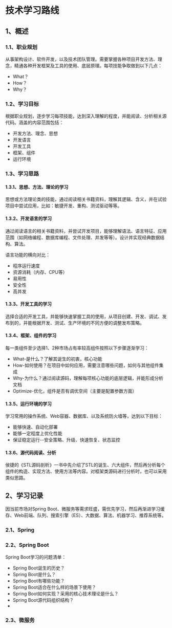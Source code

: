# 技术学习路线

## 1、概述

### 1.1、职业规划

从事架构设计、软件开发，以及技术团队管理。需要掌握各种项目开发方法、理念，精通各种开发框架及工具的使用、底层原理。每项技能争取做到以下几点：

* What？
* How？
* Why？

### 1.2、学习目标

根据职业规划，逐步学习每项技能，达到深入理解的程度，并能阅读、分析相关源代码。涵盖的内容范围包括：

* 开发方法、理念、思想
* 开发语言
* 开发工具
* 框架、组件
* 运行环境

### 1.3、学习思路

#### 1.3.1、思想、方法、理论的学习

思想或方法理论类的技能，通过阅读相关书籍资料，理解其逻辑、含义，并在试验项目中尝试应用，比如：敏捷开发、重构、测试驱动等等。

#### 1.3.2、开发语言的学习

通过阅读语言的相关书籍资料，并尝试开发项目，能够理解语法、语言特征、应用范围（如网络编程、数据库编程、文件处理、并发等等）。设计并实现经典数据结构、算法。

语言功能的横向对比：

* 程序运行速度
* 资源消耗（内存、CPU等）
* 易用性
* 安全性
* 高并发

#### 1.3.3、开发工具的学习

选择合适的开发工具，并能够快速掌握工具的使用，从项目创建、开发、调试、发布到的，并能根据开发、测试、生产环境的不同方便的调整发布策略。

#### 1.3.4、框架、组件的学习

每一类组件至少选择1、2种市场占有率较高组件按照以下步骤逐渐学习：

* What-是什么？了解其诞生的初衷，核心功能
* How-如何使用？在项目中如何应用，需要注意哪些问题，如何与其他组件集成
* Why-为什么？通过阅读源码，理解每项核心功能的底层逻辑，并能形成分析文档
* Optimize-优化，组件是否有调优空间（主要是配置参数方面）

#### 1.3.5、运行环境的学习

学习常用的操作系统、Web容器、数据库、以及系统防火墙等，达到以下目标：

* 能够快速、自动化部署
* 能够一定程度上优化性能
* 保证稳定运行--安全策略、升级、快速恢复、状态监控

#### 1.3.6、源代码阅读、分析

侯捷的《STL源码剖析》一书中先介绍了STL的诞生、六大组件，然后再分析每个组件的构造、实现方法、使用方法等内容。对框架类源码进行分析时，也可以采用类似思路。

## 2、学习记录

因当前市场对Spring Boot、微服务等需求旺盛，需优先学习，然后再渐进学习缓存、Web前端、队列、搜索引擎（ES）、大数据、算法、机器学习、推荐系统等。

### 2.1、Spring 

### 2.2、Spring Boot

Spring Boot学习的问题清单：

* Spring Boot诞生的历史？
* Spring Boot是什么？
* Spring Boot有哪些功能？
* Spring Boot适合在什么样的场景下使用？
* Spring Boot如何实现？采用的核心技术理论是什么？
* Spring Boot源代码组织结构？
* 


### 2.3、微服务